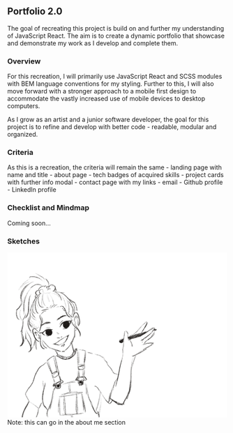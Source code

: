 ## Portfolio 2.0

The goal of recreating this project is build on and further my understanding of JavaScript React. The aim is to create a dynamic portfolio that showcase and demonstrate my work as I develop and complete them.

### Overview

For this recreation, I will primarily use JavaScript React and SCSS modules with BEM language conventions for my styling. Further to this, I will also move forward with a stronger approach to a mobile first design to accommodate the vastly increased use of mobile devices to desktop computers.

As I grow as an artist and a junior software developer, the goal for this project is to refine and develop with better code - readable, modular and organized.

### Criteria

As this is a recreation, the criteria will remain the same - landing page with name and title - about page - tech badges of acquired skills - project cards with further info modal - contact page with my links - email - Github profile - LinkedIn profile

### Checklist and Mindmap

Coming soon...

### Sketches

<img src="./assets/Self portrait.png">
Note: this can go in the about me section
